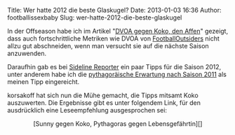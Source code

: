 Title: Wer hatte 2012 die beste Glaskugel?
Date: 2013-01-03 16:36
Author: footballissexbaby
Slug: wer-hatte-2012-die-beste-glaskugel

In der Offseason habe ich im Artikel "[DVOA gegen Koko, den Affen][]"
gezeigt, dass auch fortschrittliche Metriken wie DVOA von
[FootballOutsiders][] nicht allzu gut abschneiden, wenn man versucht sie
auf die nächste Saison anzuwenden.

Daraufhin gab es bei [Sideline Reporter][] ein paar Tipps für die Saison
2012, unter anderem habe ich die [pythagoräische Erwartung nach Saison
2011][] als meinen Tipp eingereicht.

korsakoff hat sich nun die Mühe gemacht, die Tipps mitsamt Koko
auszuwerten. Die Ergebnisse gibt es unter folgendem Link, für den
ausdrücklich eine Leseempfehlung ausgesprochen sei:

<p>
<center>
[Sunny gegen Koko, Pythagoras gegen Lebensgefährtin][]

</center>
</p>

  [DVOA gegen Koko, den Affen]: http://footballissexbaby.de/2012/07/dvoa-gegen-koko-den-affen/
    "DVOA gegen Koko, den Affen"
  [FootballOutsiders]: http://www.footballoutsiders.com
  [Sideline Reporter]: http://sidelinereporter.wordpress.com
  [pythagoräische Erwartung nach Saison 2011]: http://footballissexbaby.de/2012/07/die-einfachst-mogliche-nfl-prognose/
    "Die einfachst mögliche NFL-Prognose"
  [Sunny gegen Koko, Pythagoras gegen Lebensgefährtin]: http://sidelinereporter.wordpress.com/2013/01/03/sunny-gegen-koko-pythagoras-gegen-lebensgefahrtin-wer-ist-denn-nun-gescheiter-als-die-affen-oder-ist-uberhaupt-jemand-gescheitert-als-die-affen/
    "Sunny gegen Koko, Pythagoras gegen Lebensgefährtin"
